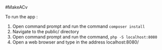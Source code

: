 #MakeACv

To run the app :

1. Open command prompt and run the command `composer install`
2. Navigate to the public/ directory
3. Open command prompt and run the command, `php -S localhost:8080`	
4. Open a web browser and type in the address localhost:8080/